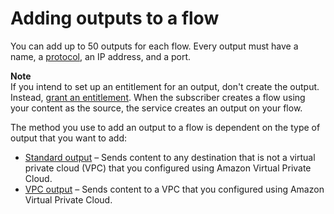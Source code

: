 # Adding outputs to a flow<a name="outputs-add"></a>

You can add up to 50 outputs for each flow\. Every output must have a name, a [protocol](protocols.md), an IP address, and a port\.

**Note**  
If you intend to set up an entitlement for an output, don't create the output\. Instead, [grant an entitlement](entitlements-grant.md)\. When the subscriber creates a flow using your content as the source, the service creates an output on your flow\.

The method you use to add an output to a flow is dependent on the type of output that you want to add:
+ [Standard output](outputs-add-standard.md) – Sends content to any destination that is not a virtual private cloud \(VPC\) that you configured using Amazon Virtual Private Cloud\.
+ [VPC output](outputs-add-vpc.md) – Sends content to a VPC that you configured using Amazon Virtual Private Cloud\.